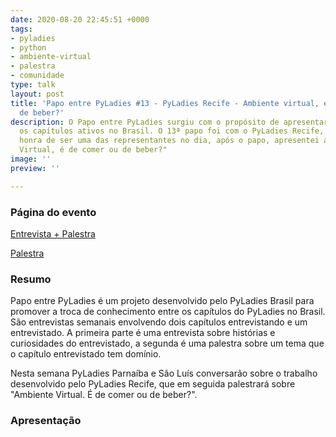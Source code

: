 ```yaml
---
date: 2020-08-20 22:45:51 +0000
tags:
- pyladies
- python
- ambiente-virtual
- palestra
- comunidade
type: talk
layout: post
title: 'Papo entre PyLadies #13 - PyLadies Recife - Ambiente virtual, é de comer ou
  de beber?'
description: O Papo entre PyLadies surgiu com o propósito de apresentar um pouco sobre
  os capítulos ativos no Brasil. O 13ª papo foi com o PyLadies Recife, e eu tive a
  honra de ser uma das representantes no dia, após o papo, apresentei a palestra "Ambiente
  Virtual, é de comer ou de beber?"
image: ''
preview: ''

---
```

### Página do evento

[Entrevista + Palestra](https://www.youtube.com/watch?v=ngGG9RZcNjo)

[Palestra](https://youtu.be/ngGG9RZcNjo?t=2136)

### Resumo

Papo entre  PyLadies é um projeto desenvolvido pelo PyLadies Brasil para promover a troca de conhecimento entre os capítulos do PyLadies no Brasil. São entrevistas semanais envolvendo dois capítulos entrevistando e um entrevistado. A primeira parte é uma entrevista sobre histórias e curiosidades do entrevistado, a segunda é uma palestra sobre um tema que o capítulo entrevistado tem domínio.

Nesta semana PyLadies Parnaíba e São Luís conversarão sobre o trabalho desenvolvido pelo PyLadies Recife, que em seguida palestrará sobre "Ambiente Virtual. É de comer ou de beber?".

### Apresentação

<div class="canva-embed" data-height-ratio="0.8383" data-design-id="DAEEWeNaFfY/8FCGM0bATNA_kf02Pyv1YQ"></div>
<script async src="https://sdk.canva.com/v1/embed.js"></script>